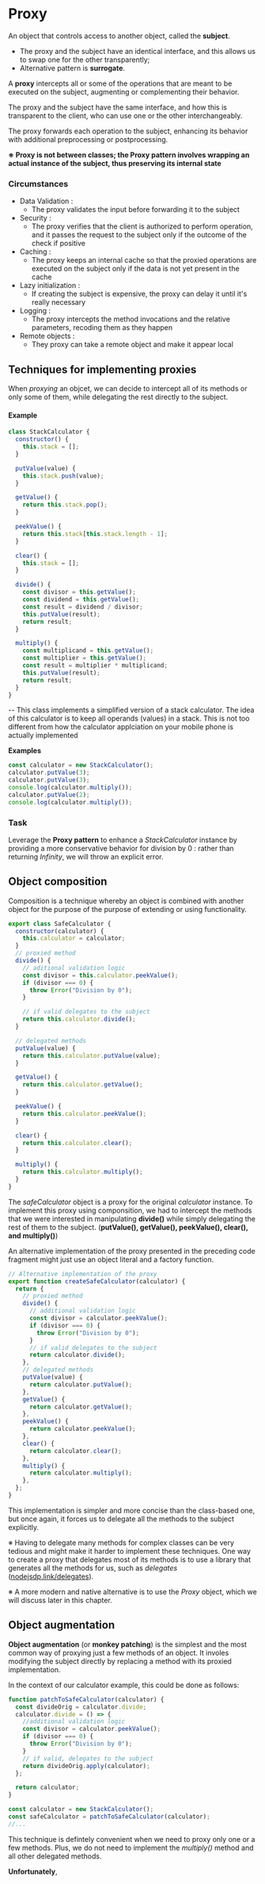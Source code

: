 # Proxy

An object that controls access to another object, called the **subject**.

- The proxy and the subject have an identical interface, and this allows us to swap one for the other transparently;
- Alternative pattern is **surrogate**.

A **proxy** intercepts all or some of the operations that are meant to be executed on the subject, augmenting or complementing their behavior.

The proxy and the subject have the same interface, and how this is transparent to the client, who can use one or the other interchangeably.

The proxy forwards each operation to the subject, enhancing its behavior with additional preprocessing or postprocessing.

**※ Proxy is not between classes; the Proxy pattern involves wrapping an actual instance of the subject, thus preserving its internal state**

### Circumstances

- Data Validation :
  - The proxy validates the input before forwarding it to the subject
- Security :
  - The proxy verifies that the client is authorized to perform operation, and it passes the request to the subject only if the outcome of the check if positive
- Caching :
  - The proxy keeps an internal cache so that the proxied operations are executed on the subject only if the data is not yet present in the cache
- Lazy initialization :
  - If creating the subject is expensive, the proxy can delay it until it's really necessary
- Logging :
  - The proxy intercepts the method invocations and the relative parameters, recoding them as they happen
- Remote objects :
  - They proxy can take a remote object and make it appear local

## Techniques for implementing proxies

When _proxying_ an objcet, we can decide to intercept all of its methods or only some of them, while delegating the rest directly to the subject.

#### Example

```javascript
class StackCalculator {
  constructor() {
    this.stack = [];
  }

  putValue(value) {
    this.stack.push(value);
  }

  getValue() {
    return this.stack.pop();
  }

  peekValue() {
    return this.stack[this.stack.length - 1];
  }

  clear() {
    this.stack = [];
  }

  divide() {
    const divisor = this.getValue();
    const dividend = this.getValue();
    const result = dividend / divisor;
    this.putValue(result);
    return result;
  }

  multiply() {
    const multiplicand = this.getValue();
    const multiplier = this.getValue();
    const result = multiplier * multiplicand;
    this.putValue(result);
    return result;
  }
}
```

-- This class implements a simplified version of a stack calculator. The idea of this calculator is to keep all operands (values) in a stack. This is not too different from how the calculator applciation on your mobile phone is actually implemented

**Examples**

```javascript
const calculator = new StackCalculator();
calculator.putValue(3);
calculator.putValue(3);
console.log(calculator.multiply());
calculator.putValue(2);
console.log(calculator.multiply());
```

### Task

Leverage the **Proxy pattern** to enhance a _StackCalculator_ instance by providing a more conservative behavior for division by 0 : rather than returning _Infinity_, we will throw an explicit error.

## Object composition

Composition is a technique whereby an object is combined with another object for the purpose of the purpose of extending or using functionality.

```javascript
export class SafeCalculator {
  constructor(calculator) {
    this.calculator = calculator;
  }
  // proxied method
  divide() {
    // aditional validation logic
    const divisor = this.calculator.peekValue();
    if (divisor === 0) {
      throw Error("Division by 0");
    }

    // if valid delegates to the subject
    return this.calculator.divide();
  }

  // delegated methods
  putValue(value) {
    return this.calculator.putValue(value);
  }

  getValue() {
    return this.calculator.getValue();
  }

  peekValue() {
    return this.calculator.peekValue();
  }

  clear() {
    return this.calculator.clear();
  }

  multiply() {
    return this.calculator.multiply();
  }
}
```

The _safeCalculator_ object is a proxy for the original _calculator_ instance. To implement this proxy using componsition, we had to intercept the methods that we were interested in manipulating **divide()** while simply delegating the rest of them to the subject. (**putValue(), getValue(), peekValue(), clear(), and multiply()**)

An alternative implementation of the proxy presented in the preceding code fragment might just use an object literal and a factory function.

```javascript
// Alternative implementation of the proxy
export function createSafeCalculator(calculator) {
  return {
    // proxied method
    divide() {
      // additional validation logic
      const divisor = calculator.peekValue();
      if (divisor === 0) {
        throw Error("Division by 0");
      }
      // if valid delegates to the subject
      return calculator.divide();
    },
    // delegated methods
    putValue(value) {
      return calculator.putValue();
    },
    getValue() {
      return calculator.getValue();
    },
    peekValue() {
      return calculator.peekValue();
    },
    clear() {
      return calculator.clear();
    },
    multiply() {
      return calculator.multiply();
    },
  };
}
```

This implementation is simpler and more concise than the class-based one, but once again, it forces us to delegate all the methods to the subject explicitly.

※ Having to delegate many methods for complex classes can be very tedious and might make it harder to implement these techniques. One way to create a proxy that delegates most of its methods is to use a library that generates all the methods for us, such as _delegates_ ([nodejsdp.link/delegates](nodejsdp.link/delegates)).

※ A more modern and native alternative is to use the _Proxy_ object, which we will discuss later in this chapter.

## Object augmentation

**Object augmentation** (or **monkey patching**) is the simplest and the most common way of proxying just a few methods of an object. It involes modifying the subject directly by replacing a method with its proxied implementation.

In the context of our calculator example, this could be done as follows:

```javascript
function patchToSafeCalculator(calculator) {
  const divideOrig = calculator.divide;
  calculator.divide = () => {
    //additional validation logic
    const divisor = calculator.peekValue();
    if (divisor === 0) {
      throw Error("Division by 0");
    }
    // if valid, delegates to the subject
    return divideOrig.apply(calculator);
  };

  return calculator;
}

const calculator = new StackCalculator();
const safeCalculator = patchToSafeCalculator(calculator);
//...
```

This technique is defintely convenient when we need to proxy only one or a few methods. Plus, we do not need to implement the _multiply()_ method and all other delegated methods.

**Unfortunately**,
